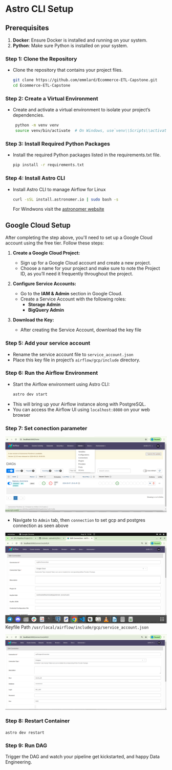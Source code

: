# Astro CLI Setup

## Prerequisites
1. **Docker**: Ensure Docker is installed and running on your system.
2. **Python**: Make sure Python is installed on your system.

### Step 1: Clone the Repository
- Clone the repository that contains your project files.
   ```bash
   git clone https://github.com/emmlard/Ecommerce-ETL-Capstone.git
   cd Ecommerce-ETL-Capstone
   ```
### Step 2: Create a Virtual Environment
- Create and activate a virtual environment to isolate your project’s dependencies.
   ```bash
    python -m venv venv
    source venv/bin/activate  # On Windows, use`venv\\Scripts\\activate`
   ```
### Step 3: Install Required Python Packages
- Install the required Python packages listed in the requirements.txt file.
   ```bash
   pip install -r requirements.txt
   ```
### Step 4: Install Astro CLI
- Install Astro CLI to manage Airflow for Linux
   ```bash
   curl -sSL install.astronomer.io | sudo bash -s
   ```
   For Windwons visit the [astronomer website](https://www.astronomer.io/docs/astro/cli/install-cli)


## Google Cloud Setup

After completing the step above, you'll need to set up a Google Cloud account using the free tier. Follow these steps:

1. **Create a Google Cloud Project:**
   - Sign up for a Google Cloud account and create a new project.
   - Choose a name for your project and make sure to note the Project ID, as you’ll need it frequently throughout the project.

2. **Configure Service Accounts:**
   - Go to the **IAM & Admin** section in Google Cloud.
   - Create a Service Account with the following roles:
     - **Storage Admin**
     - **BigQuery Admin**

3. **Download the Key:**
   - After creating the Service Account, download the key file 


### Step 5: Add your service account
- Rename the service account file to `service_account.json` 
- Place this key file in project’s `airflow/gcp/include` directory.

### Step 6: Run the Airflow Environment
- Start the Airflow environment using Astro CLI:
    ```bash
    astro dev start
    ```
- This will bring up your Airflow instance along with PostgreSQL.
- You can access the Airflow UI using `localhost:8080` on your web browser

### Step 7: Set conection parameter
![UI_Admin](../data-ingestion-postgresql/assets/page_1.png)
- Navigate to `Admin` tab, then `connection` to set gcp and postgres connection as seen above 

![GCS_Admin](../data-ingestion-postgresql/assets/page_gcs.png)
Keyfile Path `/usr/local/airflow/include/gcp/service_account.json`

![PG_Admin](../data-ingestion-postgresql/assets/page_pg.png)

### Step 8: Restart Container
`astro dev restart`

### Step 9: Run DAG
Trigger the DAG and watch your pipeline get kickstarted, and happy Data Engineering.
